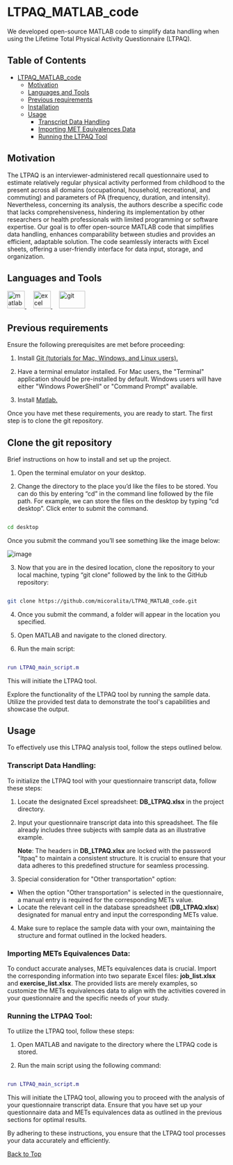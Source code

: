 # LTPAQ_MATLAB_code
We developed open-source MATLAB code to simplify data handling  when using the Lifetime Total Physical Activity Questionnaire (LTPAQ).

## Table of Contents

- [LTPAQ_MATLAB_code](#ltpaq_matlab_code)
  - [Motivation](#motivation)
  - [Languages and Tools](#languages-and-tools)
  - [Previous requirements](#previous-requirements)
  - [Installation](#installation)
  - [Usage](#usage)
    - [Transcript Data Handling](#transcript-data-handling)
    - [Importing MET Equivalences Data](#importing-met-equivalences-data)
    - [Running the LTPAQ Tool](#running-the-ltpaq-tool)

## Motivation
The LTPAQ is an interviewer-administered recall questionnaire used to estimate relatively regular physical activity performed from childhood to the present across all domains (occupational, household, recreational, and commuting) and parameters of PA (frequency, duration, and intensity). Nevertheless, concerning its analysis, the authors describe a specific code that lacks comprehensiveness, hindering its implementation by other researchers or health professionals with limited programming or software expertise. Our goal is to offer open-source MATLAB code that simplifies data handling, enhances comparability between studies and provides an efficient, adaptable solution. The code seamlessly interacts with Excel sheets, offering a user-friendly interface for data input, storage, and organization.


## Languages and Tools

<p align="left">
<a href="https://www.mathworks.com/" target="_blank" rel="noreferrer">
   <img src="https://upload.wikimedia.org/wikipedia/commons/2/21/Matlab_Logo.png" alt="matlab" width="40" height="40"/> 
</a>
&nbsp; &nbsp;

<a href="https://www.microsoft.com/es/microsoft-365/excel" target="_blank" rel="noreferrer"> 
   <img src="https://upload.wikimedia.org/wikipedia/commons/3/34/Microsoft_Office_Excel_%282019%E2%80%93present%29.svg" alt="excel" width="40" height="40"/> 
</a>
&nbsp; &nbsp;

<a href="https://git-scm.com/" target="_blank" rel="noreferrer"> 
   <img src="https://upload.wikimedia.org/wikipedia/commons/e/e0/Git-logo.svg" alt="git" width="60" height="40"/> 
</a>
</p>
  
## Previous requirements
Ensure the following prerequisites are met before proceeding:

1. Install [Git (tutorials for Mac, Windows, and Linux users).](https://gist.github.com/derhuerst/1b15ff4652a867391f03)

2. Have a terminal emulator installed. For Mac users, the "Terminal" application should be pre-installed by default. Windows users will have either "Windows PowerShell" or "Command Prompt" available.

3. Install [Matlab.](https://www.mathworks.com/)

Once you have met these requirements, you are ready to start. The first step is to clone the git repository.


## Clone the git repository
Brief instructions on how to install and set up the project.

1. Open the terminal emulator on your desktop.

2. Change the directory to the place you’d like the files to be stored. You can do this by entering “cd” in the command line followed by the file path. For example, we can store the files on the desktop by typing “cd desktop”. Click enter to submit the command.

```bash

cd desktop

```
Once you submit the command you’ll see something like the image below:

![image](https://github.com/coralsanchezmartin/LTPAQ_MATLAB_code/assets/74832205/c5b79583-4478-49b2-9236-2860d7de2f88)


3. Now that you are in the desired location, clone the repository to your local machine, typing “git clone” followed by the link to the GitHub repository:

```bash

git clone https://github.com/micoralita/LTPAQ_MATLAB_code.git

```

4. Once you submit the command, a folder will appear in the location you specified.

5. Open MATLAB and navigate to the cloned directory.

6. Run the main script:

```matlab

run LTPAQ_main_script.m

```

This will initiate the LTPAQ tool.


Explore the functionality of the LTPAQ tool by running the sample data. Utilize the provided test data to demonstrate the tool's capabilities and showcase the output.


## Usage
To effectively use this LTPAQ analysis tool, follow the steps outlined below.

### Transcript Data Handling:

To initialize the LTPAQ tool with your questionnaire transcript data, follow these steps:

1. Locate the designated Excel spreadsheet: **DB_LTPAQ.xlsx** in the project directory.

2. Input your questionnaire transcript data into this spreadsheet. The file already includes three subjects with sample data as an illustrative example.

   **Note**: The headers in **DB_LTPAQ.xlsx** are locked with the password "ltpaq" to maintain a consistent structure. It is crucial to ensure that your data adheres to this predefined structure for seamless processing.

3. Special consideration for "Other transportation" option:

  * When the option "Other transportation" is selected in the questionnaire, a manual entry is required for the corresponding METs value.
  * Locate the relevant cell in the database spreadsheet (**DB_LTPAQ.xlsx**) designated for manual entry and input the corresponding METs value.

4. Make sure to replace the sample data with your own, maintaining the structure and format outlined in the locked headers.


### Importing METs Equivalences Data:

To conduct accurate analyses, METs equivalences data is crucial. Import the corresponding information into two separate Excel files: **job_list.xlsx** and **exercise_list.xlsx**. The provided lists are merely examples, so customize the METs equivalences data to align with the activities covered in your questionnaire and the specific needs of your study.

### Running the LTPAQ Tool:

To utilize the LTPAQ tool, follow these steps:

1. Open MATLAB and navigate to the directory where the LTPAQ code is stored.

2. Run the main script using the following command:

```matlab

run LTPAQ_main_script.m 
```

This will initiate the LTPAQ tool, allowing you to proceed with the analysis of your questionnaire transcript data. Ensure that you have set up your questionnaire data and METs equivalences data as outlined in the previous sections for optimal results.



By adhering to these instructions, you ensure that the LTPAQ tool processes your data accurately and efficiently.


<!-- Back to Top Button -->
[Back to Top](#LTPAQ_MATLAB_code)

